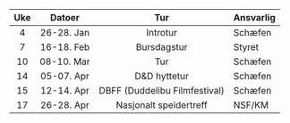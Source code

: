 
| Uke |   Datoer   |              Tur              | Ansvarlig |
| :-: | :--------: | :---------------------------: | --------- |
|  4  | 26-28. Jan |           Introtur            | Schæfen   |
|  7  | 16-18. Feb |          Bursdagstur          | Styret    |
| 10  | 08-10. Mar |              Tur              | Schæfen   |
| 14  | 05-07. Apr |          D&D hyttetur         | Schæfen   |
| 15  | 12-14. Apr | DBFF (Duddelibu Filmfestival) | Schæfen   |
| 17  | 26-28. Apr |    Nasjonalt speidertreff     | NSF/KM    |